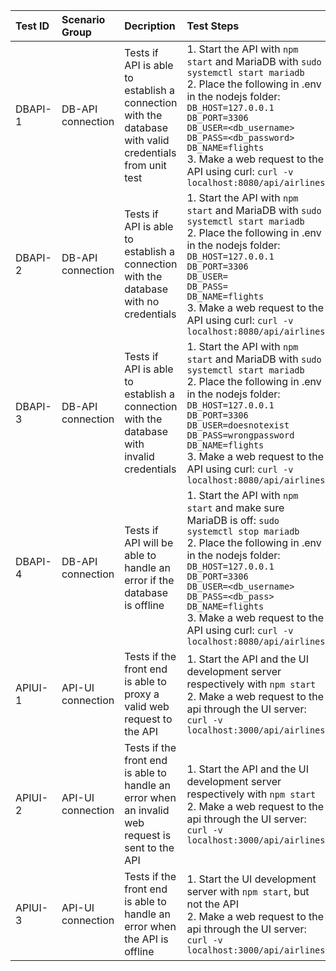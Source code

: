 | Test ID | Scenario Group    | Decription                                                                                          |  Test Steps | Expected Output | Factors | Metrics | Remarks |
| :-      | :-                | :-                                                                                                  |  :-         | :-              | :-      | :-      | :-      |
| DBAPI-1 | DB-API connection | Tests if API is able to establish a connection with the database with valid credentials             from unit test | 1. Start the API with `npm start` and MariaDB with `sudo systemctl start mariadb`<br> 2. Place the following in .env in the nodejs folder: `DB_HOST=127.0.0.1` <br> `DB_PORT=3306` <br> `DB_USER=<db_username>` <br> `DB_PASS=<db_password>` <br> `DB_NAME=flights` <br> 3. Make a web request to the API using curl: `curl -v localhost:8080/api/airlines`|API returns data which was queried <br>by the database in JSON format|Correctness<br>Security<br>Interoperability|Direct,External||
| DBAPI-2 | DB-API connection | Tests if API is able to establish a connection with the database with no credentials               |1. Start the API with `npm start` and MariaDB with `sudo systemctl start mariadb`<br> 2. Place the following in .env in the nodejs folder: `DB_HOST=127.0.0.1` <br> `DB_PORT=3306` <br> `DB_USER=` <br> `DB_PASS=` <br> `DB_NAME=flights` <br> 3. Make a web request to the API using curl: `curl -v localhost:8080/api/airlines`| From the terminal where npm was started, it should show `ER_ACCESS_DENIED_ERROR`.<br>If a web request is made to the API, the API should return an error|Correctness<br>Security<br>Interoperability|Direct,External||
| DBAPI-3 | DB-API connection | Tests if API is able to establish a connection with the database with invalid credentials           |1. Start the API with `npm start` and MariaDB with `sudo systemctl start mariadb`<br> 2. Place the following in .env in the nodejs folder: `DB_HOST=127.0.0.1` <br> `DB_PORT=3306` <br> `DB_USER=doesnotexist` <br> `DB_PASS=wrongpassword` <br> `DB_NAME=flights` <br> 3. Make a web request to the API using curl: `curl -v localhost:8080/api/airlines`|From the terminal where npm was started, it should show `ER_ACCESS_DENIED_ERROR`|Correctness<br>Security<br>Interoperability|Direct,External||
| DBAPI-4 | DB-API connection | Tests if API will be able to handle an error if the database is offline                             |1. Start the API with `npm start` and make sure MariaDB is off: `sudo systemctl stop mariadb`<br> 2. Place the following in .env in the nodejs folder: `DB_HOST=127.0.0.1` <br> `DB_PORT=3306` <br> `DB_USER=<db_username>` <br> `DB_PASS=<db_pass>` <br> `DB_NAME=flights` <br> 3. Make a web request to the API using curl: `curl -v localhost:8080/api/airlines`|The API should timeout trying to establish a connection with the server|Correctness<br>Security<br>Interoperability|Direct,External||
| APIUI-1 | API-UI connection | Tests if the front end is able to proxy a valid web request to the API|1. Start the API and the UI development server respectively with `npm start`<br>2. Make a web request to the api through the UI server: `curl -v localhost:3000/api/airlines` | The UI server should proxy the request to the API, and proxy the response back to the user, returning a JSON of all airlines|Correctness<br>Interoperability|Direct,External||
| APIUI-2 | API-UI connection | Tests if the front end is able to handle an error when an invalid web request is sent to the API    | 1. Start the API and the UI development server respectively with `npm start`<br>2. Make a web request to the api through the UI server: `curl -v localhost:3000/api/airlines` | An empty JSON body should be proxied from the API through the UI to the user|Correctness<br>Interoperability|Direct,External||
| APIUI-3 | API-UI connection | Tests if the front end is able to handle an error when the API is offline| 1. Start the UI development server with `npm start`, but not the API<br>2. Make a web request to the api through the UI server: `curl -v localhost:3000/api/airlines` |2. UI server should be able to handle the failed connection, returning an empty JSON body|Correctness<br>Interoperability|Direct,External||